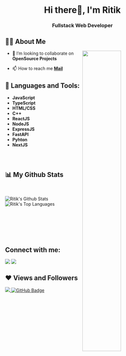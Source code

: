 <!--
**Ritik4388/Ritik4388** is a ✨ _special_ ✨ repository because its `README.md` (this file) appears on your GitHub profile.

Here are some ideas to get you started:

- 🔭 I’m currently working on ...
- 🌱 I’m currently learning ...
- 👯 I’m looking to collaborate on ...
- 🤔 I’m looking for help with ...
- 💬 Ask me about ...
- 📫 How to reach me: ...
- 😄 Pronouns: ...
- ⚡ Fun fact: ...
-->

<h1 align="center">Hi there👋, I'm Ritik</h1>
<h3 align="center">Fullstack Web Developer</h3>


## 🙋‍♂️ About Me

<img align="right" width="50%" height="50%" src="./assets/img/coding.gif" height="175px"/>

<!--- - 🔭 I’m currently working on **[Robocon 2022](http://www.ddrobocon.in/)** -->


<!--- - 🌱 I’m currently learning **Docker and jenkins** -->

- 👯 I’m looking to collaborate on **OpenSource Projects**

<!--- - 👨‍💻 All of my projects are available at **[My Portfolio](https://jaiswalprabhakar.github.io)** -->

- 📫 How to reach me **<a href = "mailto:ritikbharti43884@gmail.com">Mail</a>**

## 🚀 Languages and Tools:
  - **JavaScript**
  - **TypeScript**
  - **HTML/CSS**
  - **C++**
  - **ReactJS**
  - **NodeJS**
  - **ExpressJS**
  - **FastAPI**
  - **Pyhton**
  - **NextJS**
<br/>

<p align="center">
    <a href="https://github.com/Ritik4388/github-readme-streak-stats">
        <img title="Ritik's streak" alt="" src="https://github-readme-streak-stats.herokuapp.com/?user=Ritik4388&theme=black-ice&hide_border=true&stroke=0000&background=060A0CD0"/>
    </a>
</p>

## 📊 My Github Stats

  <br/>
  <p align="center>
    <a href="https://github.com/Ritik4388/github-readme-stats">
        <img alt="Ritik's Github Stats" src="https://github-readme-stats.vercel.app/api?username=Ritik4388&show_icons=true&count_private=true&theme=react&hide_border=true&bg_color=0D1117" />
        <img alt="Ritik's Top Languages" src="https://github-readme-stats.vercel.app/api/top-langs/?username=Ritik4388&langs_count=8&count_private=true&layout=compact&theme=react&hide_border=true&bg_color=0D1117" />
    </a>
  </p>
<!---  <a href="https://github.com/Ritik4388/github-readme-stats"><img alt="Ritik's Top Languages" src="https://github-readme-stats.vercel.app/api/top-langs/?username=Ritik4388&langs_count=8&count_private=true&layout=compact&theme=react&hide_border=true&bg_color=0D1117" /></a> -->
  <br/>
<br/>
<br/>

<!--- <a href="https://github.com/Ritik4388/github-readme-activity-graph"><img alt="Ritik's Activity Graph" src="https://activity-graph.herokuapp.com/graph?username=Ritik4388&bg_color=0D1117&color=5BCDEC&line=5BCDEC&point=FFFFFF&hide_border=true" /></a> -->

<br/>
<br/>

## Connect with me:
<p align="left">

<a href = "https://www.linkedin.com/in/ritik-bharti"><img src="https://img.icons8.com/fluent/48/000000/linkedin.png"/></a>
<a href = "mailto:ritikbharti43884@gmail.com"><img src="https://img.icons8.com/color/48/000000/gmail-new.png"/></a>


</p>

## ❤ Views and Followers
<a href="">
    <img src="https://komarev.com/ghpvc/?username=Ritik4388">
</a>
<a href="https://github.com/Ritik4388?tab=followers"><img src="https://img.shields.io/github/followers/Ritik4388?label=Followers&style=social" alt="GitHub Badge"></a>
